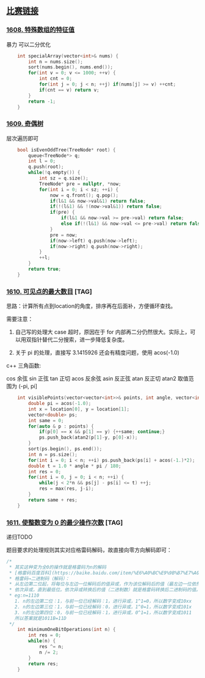 ## [比赛链接](https://leetcode.cn/contest/weekly-contest-209/)


### [1608. 特殊数组的特征值](https://leetcode.cn/problems/special-array-with-x-elements-greater-than-or-equal-x/)

暴力 可以二分优化

```c++
    int specialArray(vector<int>& nums) {
        int n = nums.size();
        sort(nums.begin(), nums.end());
        for(int v = 0; v <= 1000; ++v) {
            int cnt = 0;
            for(int j = 0; j < n; ++j) if(nums[j] >= v) ++cnt;
            if(cnt == v) return v;
        }
        return -1;
    }
```


### [1609. 奇偶树](https://leetcode.cn/problems/even-odd-tree/)

层次遍历即可

```c++
    bool isEvenOddTree(TreeNode* root) {
        queue<TreeNode*> q;
        int l = 0;
        q.push(root);
        while(!q.empty()) {
            int sz = q.size();
            TreeNode* pre = nullptr, *now;
            for(int i = 0; i < sz; ++i) {
                now = q.front(); q.pop();
                if(l&1 && now->val&1) return false;
                if(!(l&1) && !(now->val&1)) return false;
                if(pre) {
                    if(l&1 && now->val >= pre->val) return false;
                    else if(!(l&1) && now->val <= pre->val) return false;
                }
                pre = now;
                if(now->left) q.push(now->left);
                if(now->right) q.push(now->right);
            }
            ++l;
        }
        return true;
    }
```

### [1610. 可见点的最大数目](https://leetcode.cn/problems/maximum-number-of-visible-points/) [TAG]

思路：计算所有点到location的角度，排序再在后面补，方便循环查找。

需要注意：

1. 自己写的处理大 case 超时，原因在于 for 内部再二分仍然很大。实际上，可以用双指针替代二分搜索，进一步降低复杂度。

2. 关于 pi 的处理，直接写 3.1415926 还会有精度问题，使用 acos(-1.0)

c++ 三角函数:

cos 余弦
sin 正弦
tan 正切
acos 反余弦
asin 反正弦
atan 反正切
atan2 取值范围为 (-pi, pi]



```c++
    int visiblePoints(vector<vector<int>>& points, int angle, vector<int>& location) {
        double pi = acos(-1.0);
        int x = location[0], y = location[1];
        vector<double> ps;
        int same = 0;
        for(auto & p : points) {
            if(p[0] == x && p[1] == y) {++same; continue;}
            ps.push_back(atan2(p[1]-y, p[0]-x));
        }
        sort(ps.begin(), ps.end());
        int n = ps.size();
        for(int i = 0; i < n; ++i) ps.push_back(ps[i] + acos(-1.)*2);
        double t = 1.0 * angle * pi / 180;
        int res = 0;
        for(int i = 0, j = 0; i < n; ++i) {
            while(j < 2*n && ps[j] - ps[i] <= t) ++j;
            res = max(res, j-i);
        }
        return same + res;
    }
```

### [1611. 使整数变为 0 的最少操作次数](https://leetcode.cn/problems/minimum-one-bit-operations-to-make-integers-zero/) [TAG]

递归TODO

题目要求的处理规则其实对应格雷码解码，故直接向零方向解码即可：

```c++
/*
 * 其实这种变为全0的操作就是格雷码为n的解码
 * [格雷码百度百科](https://baike.baidu.com/item/%E6%A0%BC%E9%9B%B7%E7%A0%81)
 * 格雷码→二进制码（解码）：
 * 从左边第二位起，将每位与左边一位解码后的值异或，作为该位解码后的值（最左边一位依然不变）。
 * 依次异或，直到最低位。依次异或转换后的值（二进制数）就是格雷码转换后二进制码的值。
 * eg:n=1110
   1. n的左边第二位：1，与前一位已经解码：1，进行异或，1^1=0，所以数字变成10xx
   2. n的左边第三位：1，与前一位已经解码：0，进行异或，1^0=1，所以数字变成101x
   3. n的左边第四位：0，与前一位已经解码：1，进行异或，0^1=1，所以数字变成1011
   所以答案就是1011B=11D
 */
    int minimumOneBitOperations(int n) {
        int res = 0;
        while(n) {
            res ^= n;
            n /= 2;
        }
        return res;
    }
```
